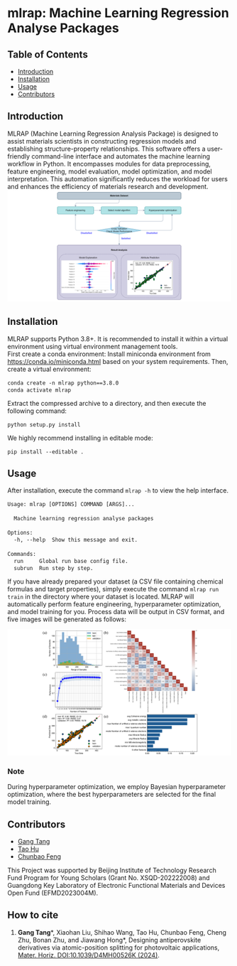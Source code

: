 # mlrap: Machine Learning Regression Analyse Packages
## Table of Contents
+ [Introduction](#Introduction)
+ [Installation](#Installation)
+ [Usage](#Usage)
+ [Contributors](#Contributors)
## Introduction
MLRAP (Machine Learning Regression Analysis Package) is designed to assist materials scientists in constructing regression models and establishing structure-property relationships. This software offers a user-friendly command-line interface and automates the machine learning workflow in Python. It encompasses modules for data preprocessing, feature engineering, model evaluation, model optimization, and model interpretation. This automation significantly reduces the workload for users and enhances the efficiency of materials research and development.  
<img src="https://github.com/NianSan-H/mlrap/blob/master/image/workflow.png" alt="fig" title="workflow">  

## Installation
MLRAP supports Python 3.8+. It is recommended to install it within a virtual environment using virtual environment management tools.  
First create a conda environment: Install miniconda environment from https://conda.io/miniconda.html based on your system requirements. Then, create a virtual environment:  
```
conda create -n mlrap python==3.8.0
conda activate mlrap
```
Extract the compressed archive to a directory, and then execute the following command:  
```
python setup.py install
```
We highly recommend installing in editable mode:  
```
pip install --editable .
```

## Usage
After installation, execute the command `mlrap -h` to view the help interface.  
```
Usage: mlrap [OPTIONS] COMMAND [ARGS]...

  Machine learning regression analyse packages

Options:
  -h, --help  Show this message and exit.

Commands:
  run     Global run base config file.
  subrun  Run step by step.
```
If you have already prepared your dataset (a CSV file containing chemical formulas and target properties), simply execute the command `mlrap run train` in the directory where your dataset is located. MLRAP will automatically perform feature engineering, hyperparameter optimization, and model training for you. Process data will be output in CSV format, and five images will be generated as follows:  

<img src="https://github.com/NianSan-H/mlrap/blob/master/image/output.png" alt="fig" title="output">

### Note
During hyperparameter optimization, we employ Bayesian hyperparameter optimization, where the best hyperparameters are selected for the final model training.  

## Contributors
+ [Gang Tang](https://github.com/obaica)
+ [Tao Hu](https://github.com/NianSan-H)
+ [Chunbao Feng](https://lxy.cqupt.edu.cn/info/1191/6711.htm)

This Project was supported by Beijing Institute of Technology Research Fund Program for Young Scholars (Grant No. XSQD-202222008) and Guangdong Key Laboratory of Electronic Functional Materials and Devices Open Fund (EFMD2023004M).

## How to cite
1. **Gang Tang***, Xiaohan Liu, Shihao Wang, Tao Hu, Chunbao Feng, Cheng Zhu, Bonan Zhu, and Jiawang Hong*, Designing antiperovskite derivatives via atomic-position splitting for photovoltaic applications, [Mater. Horiz. DOI:10.1039/D4MH00526K (2024)](https://doi.org/10.1039/D4MH00526K).
